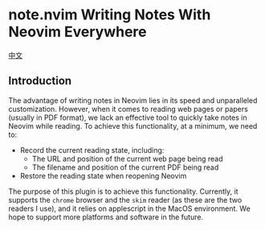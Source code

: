 # **note.nvim** Writing Notes With Neovim Everywhere

[中文](./readme/zh_cn.md)

## Introduction

The advantage of writing notes in Neovim lies in its speed and unparalleled customization. However, when it comes to reading web pages or papers (usually in PDF format), we lack an effective tool to quickly take notes in Neovim while reading. To achieve this functionality, at a minimum, we need to:

* Record the current reading state, including:
  * The URL and position of the current web page being read
  * The filename and position of the current PDF being read
* Restore the reading state when reopening Neovim

The purpose of this plugin is to achieve this functionality. Currently, it supports the `chrome` browser and the `skim` reader (as these are the two readers I use), and it relies on applescript in the MacOS environment. We hope to support more platforms and software in the future.
